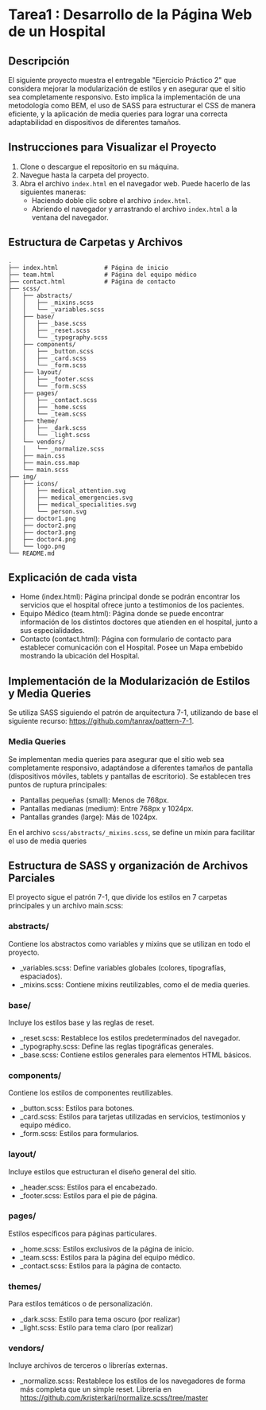 # Tarea1 : Desarrollo de la Página Web de un Hospital

## Descripción

El siguiente proyecto muestra el entregable "Ejercicio Práctico 2" que considera mejorar la modularización de estilos y en asegurar que el sitio sea completamente responsivo. Esto implica la implementación de una metodología como BEM, el uso de SASS para estructurar el CSS de manera eficiente, y la aplicación de media queries para lograr una correcta adaptabilidad en dispositivos de diferentes tamaños.

## Instrucciones para Visualizar el Proyecto

1. Clone o descargue el repositorio en su máquina.
2. Navegue hasta la carpeta del proyecto.
3. Abra el archivo `index.html` en el navegador web. Puede hacerlo de las siguientes maneras:
   - Haciendo doble clic sobre el archivo `index.html`.
   - Abriendo el navegador y arrastrando el archivo `index.html` a la ventana del navegador.

## Estructura de Carpetas y Archivos

    .
    ├── index.html             # Página de inicio
    ├── team.html              # Página del equipo médico
    ├── contact.html           # Página de contacto
    ├── scss/
    │   ├── abstracts/
    │   │   ├── _mixins.scss
    │   │   └── _variables.scss
    │   ├── base/
    │   │   ├── _base.scss
    │   │   ├── _reset.scss
    │   │   └── _typography.scss
    │   ├── components/
    │   │   ├── _button.scss
    │   │   ├── _card.scss
    │   │   └── _form.scss
    │   ├── layout/
    │   │   ├── _footer.scss
    │   │   └── _form.scss
    │   ├── pages/
    │   │   ├── _contact.scss
    │   │   ├── _home.scss
    │   │   └── _team.scss
    │   ├── theme/
    │   │   ├── _dark.scss
    │   │   └── _light.scss
    │   └── vendors/
    │   │   └── _normalize.scss
    │   ├── main.css
    │   ├── main.css.map
    │   └── main.scss
    ├── img/
    │   ├── icons/
    │   │   ├── medical_attention.svg
    │   │   ├── medical_emergencies.svg
    │   │   ├── medical_specialities.svg
    │   │   └── person.svg
    │   ├── doctor1.png
    │   ├── doctor2.png
    │   ├── doctor3.png
    │   ├── doctor4.png
    │   └── logo.png
    └── README.md

## Explicación de cada vista

- Home (index.html): Página principal donde se podrán encontrar los servicios que el hospital ofrece junto a testimonios de los pacientes.
- Equipo Médico (team.html): Página donde se puede encontrar información de los distintos doctores que atienden en el hospital, junto a sus especialidades.
- Contacto (contact.html): Página con formulario de contacto para establecer comunicación con el Hospital. Posee un Mapa embebido mostrando la ubicación del Hospital.

## Implementación de la Modularización de Estilos y Media Queries

Se utiliza SASS siguiendo el patrón de arquitectura 7-1, utilizando de base el siguiente recurso: https://github.com/tanrax/pattern-7-1.

### Media Queries
Se implementan media queries para asegurar que el sitio web sea completamente responsivo, adaptándose a diferentes tamaños de pantalla (dispositivos móviles, tablets y pantallas de escritorio). Se establecen tres puntos de ruptura principales:

- Pantallas pequeñas (small): Menos de 768px.
- Pantallas medianas (medium): Entre 768px y 1024px.
- Pantallas grandes (large): Más de 1024px.

En el archivo `scss/abstracts/_mixins.scss`, se define un mixin para facilitar el uso de media queries

## Estructura de SASS y organización de Archivos Parciales

El proyecto sigue el patrón 7-1, que divide los estilos en 7 carpetas principales y un archivo main.scss:

### abstracts/

Contiene los abstractos como variables y mixins que se utilizan en todo el proyecto.
- _variables.scss: Define variables globales (colores, tipografías, espaciados).
- _mixins.scss: Contiene mixins reutilizables, como el de media queries.

### base/

Incluye los estilos base y las reglas de reset.
- _reset.scss: Restablece los estilos predeterminados del navegador.
- _typography.scss: Define las reglas tipográficas generales.
- _base.scss: Contiene estilos generales para elementos HTML básicos.

### components/

Contiene los estilos de componentes reutilizables.
- _button.scss: Estilos para botones.
- _card.scss: Estilos para tarjetas utilizadas en servicios, testimonios y equipo médico.
- _form.scss: Estilos para formularios.

### layout/

Incluye estilos que estructuran el diseño general del sitio.
- _header.scss: Estilos para el encabezado.
- _footer.scss: Estilos para el pie de página.

### pages/

Estilos específicos para páginas particulares.
- _home.scss: Estilos exclusivos de la página de inicio.
- _team.scss: Estilos para la página del equipo médico.
- _contact.scss: Estilos para la página de contacto.

### themes/

Para estilos temáticos o de personalización.
- _dark.scss: Estilo para tema oscuro (por realizar)
- _light.scss: Estilo para tema claro (por realizar)

### vendors/

Incluye archivos de terceros o librerías externas.
- _normalize.scss: Restablece los estilos de los navegadores de forma más completa que un simple reset. Libreria en https://github.com/kristerkari/normalize.scss/tree/master 


